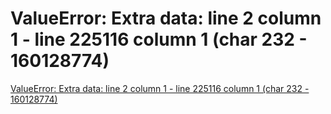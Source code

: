 # ValueError: Extra data: line 2 column 1 - line 225116 column 1 (char 232 - 160128774)
[ValueError: Extra data: line 2 column 1 - line 225116 column 1 (char 232 - 160128774)](https://aiwithcloud.com/2021/12/14/valueerror-extra-data-line-2-column-1-line-225116-column-1-char-232-160128774/)